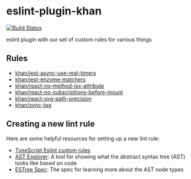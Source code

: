 # eslint-plugin-khan

[![Build Status](https://travis-ci.org/Khan/eslint-plugin-khan.svg?branch=master)](https://travis-ci.org/Khan/eslint-plugin-khan)

eslint plugin with our set of custom rules for various things

## Rules

- [khan/jest-async-use-real-timers](docs/jest-async-use-real-timers.md)
- [khan/jest-enzyme-matchers](docs/jest-enzyme-matchers.md)
- [khan/react-no-method-jsx-attribute](docs/react-no-method-jsx-attribute.md)
- [khan/react-no-subscriptions-before-mount](docs/react-no-subscriptions-before-mount.md)
- [khan/react-svg-path-precision](docs/react-svg-path-precision.md)
- [khan/sync-tag](docs/sync-tag.md)

## Creating a new lint rule

Here are some helpful resources for setting up a new lint rule:

- [TypeScript Eslint custom rules](https://typescript-eslint.io/developers/custom-rules/)
- [AST Explorer](https://astexplorer.net/): A tool for showing what the abstract syntax tree (AST) looks like based on code
- [ESTree Spec](https://github.com/estree/estree/tree/master): The spec for learning more about the AST node types
